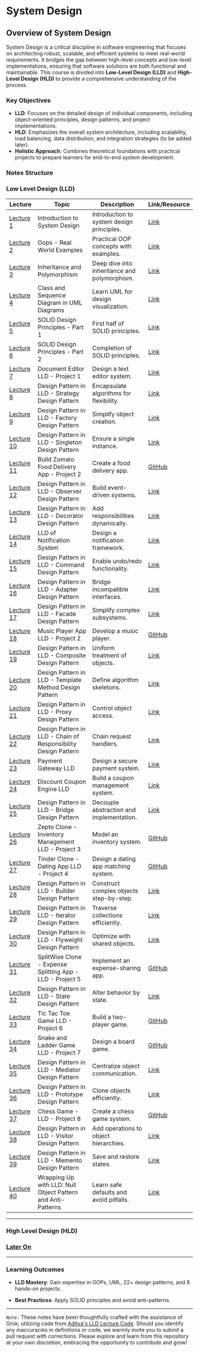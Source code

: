 # System Design

## Overview of System Design

System Design is a critical discipline in software engineering that focuses on architecting robust, scalable, and efficient systems to meet real-world requirements. It bridges the gap between high-level concepts and low-level implementations, ensuring that software solutions are both functional and maintainable. This course is divided into **Low-Level Design (LLD)** and **High-Level Design (HLD)** to provide a comprehensive understanding of the process.

### Key Objectives
- **LLD**: Focuses on the detailed design of individual components, including object-oriented principles, design patterns, and project implementations.
- **HLD**: Emphasizes the overall system architecture, including scalability, load balancing, data distribution, and integration strategies (to be added later).
- **Holistic Approach**: Combines theoretical foundations with practical projects to prepare learners for end-to-end system development.

### Notes Structure

### Low Level Design (LLD)

| **Lecture**            | **Topic**                                              | **Description**                                                                 | **Link/Resource**                              |
|-------------------------|-------------------------------------------------------|--------------------------------------------------------------------------------|-----------------------------------------------|
| [Lecture 1](/system-design/1/1.md) | Introduction to System Design                          | Introduction to system design principles.                                       | [Link](/system-design/1/1.md)                 |
| [Lecture 2](/system-design/2/2.md) | Oops - Real World Examples                             | Practical OOP concepts with examples.                                           | [Link](/system-design/2/2.md)                 |
| [Lecture 3](/system-design/3/3.md) | Inheritance and Polymorphism                           | Deep dive into inheritance and polymorphism.                                    | [Link](/system-design/3/3.md)                 |
| [Lecture 4](/system-design/4/4.md) | Class and Sequence Diagram in UML Diagrams             | Learn UML for design visualization.                                             | [Link](/system-design/4/4.md)                 |
| [Lecture 5](/system-design/5/5.md) | SOLID Design Principles - Part 1                       | First half of SOLID principles.                                                 | [Link](/system-design/5/5.md)                 |
| [Lecture 6](/system-design/6/6.md) | SOLID Design Principles - Part 2                       | Completion of SOLID principles.                                                 | [Link](/system-design/6/6.md)                 |
| [Lecture 7](/system-design/7/7.md) | Document Editor LLD - Project 1                        | Design a text editor system.                                                    | [Link](/system-design/7/7.md)                 |
| [Lecture 8](/system-design/8/8.md) | Design Pattern in LLD - Strategy Design Pattern        | Encapsulate algorithms for flexibility.                                         | [Link](/system-design/8/8.md)                 |
| [Lecture 9](/system-design/9/9.md) | Design Pattern in LLD - Factory Design Pattern         | Simplify object creation.                                                       | [Link](/system-design/9/9.md)                 |
| [Lecture 10](/system-design/10/10.md) | Design Pattern in LLD - Singleton Design Pattern       | Ensure a single instance.                                                       | [Link](/system-design/10/10.md)               |
| [Lecture 11](https://github.com/skp3214/ZomatoLite-FoodApp-LLD-Project.git) | Build Zomato Food Delivery App - Project 2             | Create a food delivery app.                                                     | [GitHub](https://github.com/skp3214/ZomatoLite-FoodApp-LLD-Project.git) |
| [Lecture 12](/system-design/12/12.md) | Design Pattern in LLD - Observer Design Pattern        | Build event-driven systems.                                                     | [Link](/system-design/12/12.md)               |
| [Lecture 13](/system-design/13/13.md) | Design Pattern in LLD - Decorator Design Pattern       | Add responsibilities dynamically.                                               | [Link](/system-design/13/13.md)               |
| [Lecture 14](/system-design/14/14.md) | LLD of Notification System                             | Design a notification framework.                                                | [Link](/system-design/14/14.md)               |
| [Lecture 15](/system-design/15/15.md) | Design Pattern in LLD - Command Design Pattern         | Enable undo/redo functionality.                                                 | [Link](/system-design/15/15.md)               |
| [Lecture 16](/system-design/16/16.md) | Design Pattern in LLD - Adapter Design Pattern         | Bridge incompatible interfaces.                                                 | [Link](/system-design/16/16.md)               |
| [Lecture 17](/system-design/17/17.md) | Design Pattern in LLD - Facade Design Pattern          | Simplify complex subsystems.                                                    | [Link](/system-design/17/17.md)               |
| [Lecture 18](https://github.com/skp3214/SpotifyLite-MusicApp-LLD-Project.git) | Music Player App LLD - Project 2                       | Develop a music player.                                                         | [GitHub](https://github.com/skp3214/SpotifyLite-MusicApp-LLD-Project.git) |
| [Lecture 19](/system-design/19/19.md) | Design Pattern in LLD - Composite Design Pattern       | Uniform treatment of objects.                                                    | [Link](/system-design/19/19.md)               |
| [Lecture 20](/system-design/20/20.md) | Design Pattern in LLD - Template Method Design Pattern | Define algorithm skeletons.                                                     | [Link](/system-design/20/20.md)               |
| [Lecture 21](/system-design/21/21.md) | Design Pattern in LLD - Proxy Design Pattern           | Control object access.                                                          | [Link](/system-design/21/21.md)               |
| [Lecture 22](/system-design/22/22.md) | Design Pattern in LLD - Chain of Responsibility Design Pattern | Chain request handlers.                                                         | [Link](/system-design/22/22.md)               |
| [Lecture 23](/system-design/23/23.md) | Payment Gateway LLD                                    | Design a secure payment system.                                                 | [Link](/system-design/23/23.md)               |
| [Lecture 24](/system-design/24/24.md) | Discount Coupon Engine LLD                             | Build a coupon management system.                                               | [Link](/system-design/24/24.md)               |
| [Lecture 25](/system-design/25/25.md) | Design Pattern in LLD - Bridge Design Pattern          | Decouple abstraction and implementation.                                        | [Link](/system-design/25/25.md)               |
| [Lecture 26](https://github.com/skp3214/ZeptoLite-InventoryManagement-LLD-Project.git) | Zepto Clone - Inventory Management LLD - Project 3     | Model an inventory system.                                                      | [GitHub](https://github.com/skp3214/ZeptoLite-InventoryManagement-LLD-Project.git) |
| [Lecture 27](https://github.com/skp3214/TinderLite-DatingApp-LLD-Project.git) | Tinder Clone - Dating App LLD - Project 4              | Design a dating app matching system.                                            | [GitHub](https://github.com/skp3214/TinderLite-DatingApp-LLD-Project.git) |
| [Lecture 28](/system-design/28/28.md) | Design Pattern in LLD - Builder Design Pattern         | Construct complex objects step-by-step.                                         | [Link](/system-design/28/28.md)               |
| [Lecture 29](/system-design/29/29.md) | Design Pattern in LLD - Iterator Design Pattern        | Traverse collections efficiently.                                               | [Link](/system-design/29/29.md)               |
| [Lecture 30](/system-design/30/30.md) | Design Pattern in LLD - Flyweight Design Pattern       | Optimize with shared objects.                                                   | [Link](/system-design/30/30.md)               |
| [Lecture 31](https://github.com/skp3214/SplitWiseClone-ExpenseSplittingApp-LLD-Project) | SplitWise Clone - Expense Splitting App - LLD - Project 5 | Implement an expense-sharing app.                                               | [GitHub](https://github.com/skp3214/SplitWiseClone-ExpenseSplittingApp-LLD-Project) |
| [Lecture 32](/system-design/32/32.md) | Design Pattern in LLD - State Design Pattern           | Alter behavior by state.                                                        | [Link](/system-design/32/32.md)               |
| [Lecture 33](https://github.com/skp3214/TicTacToe-LLD-Project.git) | Tic Tac Toe Game LLD - Project 6                       | Build a two-player game.                                                        | [GitHub](https://github.com/skp3214/TicTacToe-LLD-Project.git) |
| [Lecture 34](https://github.com/skp3214/SnakeAndLadder-LLD-Project.git) | Snake and Ladder Game LLD - Project 7                  | Design a board game.                                                            | [GitHub](https://github.com/skp3214/SnakeAndLadder-LLD-Project.git) |
| [Lecture 35](/system-design/35/35.md) | Design Pattern in LLD - Mediator Design Pattern        | Centralize object communication.                                                | [Link](/system-design/35/35.md)               |
| [Lecture 36](/system-design/36/36.md) | Design Pattern in LLD - Prototype Design Pattern       | Clone objects efficiently.                                                      | [Link](/system-design/36/36.md)               |
| [Lecture 37](https://github.com/skp3214/ChessGame-LLD-Project.git) | Chess Game - LLD - Project 8                           | Create a chess game system.                                                     | [GitHub](https://github.com/skp3214/ChessGame-LLD-Project.git) |
| [Lecture 38](/system-design/38/38.md) | Design Pattern in LLD - Visitor Design Pattern         | Add operations to object hierarchies.                                           | [Link](/system-design/38/38.md)               |
| [Lecture 39](/system-design/39/39.md) | Design Pattern in LLD - Memento Design Pattern         | Save and restore states.                                                        | [Link](/system-design/39/39.md)               |
| [Lecture 40](/system-design/40/40.md) | Wrapping Up with LLD: Null Object Pattern and Anti-Patterns | Learn safe defaults and avoid pitfalls.                                         | [Link](/system-design/40/40.md)               |


---

### High Level Design (HLD)

### [Later On]()

----
### Learning Outcomes
- **LLD Mastery**: Gain expertise in OOPs, UML, 22+ design patterns, and 8 hands-on projects.

- **Best Practices**: Apply SOLID principles and avoid anti-patterns.

---

`Note:` These notes have been thoughtfully crafted with the assistance of Grok, utilizing code from [Aditya's LLD Lecture Code](https://github.com/adityatandon15/LLD.git). Should you identify any inaccuracies in definitions or code, we warmly invite you to submit a pull request with corrections. Please explore and learn from this repository at your own discretion, embracing the opportunity to contribute and grow!